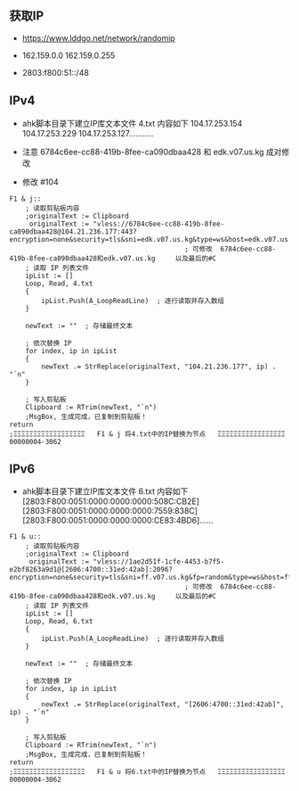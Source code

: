 ## 获取IP

- https://www.lddgo.net/network/randomip

- 162.159.0.0    162.159.0.255

- 2803:f800:51::/48

## IPv4

- ahk脚本目录下建立IP库文本文件 4.txt 内容如下
104.17.253.154
104.17.253.229
104.17.253.127...........

- 注意 6784c6ee-cc88-419b-8fee-ca090dbaa428 和 edk.v07.us.kg  成对修改

- 修改 #104

```
F1 & j::  
    ; 读取剪贴板内容
    ;originalText := Clipboard
     originalText := "vless://6784c6ee-cc88-419b-8fee-ca090dbaa428@104.21.236.177:443?encryption=none&security=tls&sni=edk.v07.us.kg&type=ws&host=edk.v07.us.kg&path=%3Fed%3D2560#104"
                                            ; 可修改  6784c6ee-cc88-419b-8fee-ca090dbaa428和edk.v07.us.kg     以及最后的#C  
    ; 读取 IP 列表文件
    ipList := []
    Loop, Read, 4.txt
    {
        ipList.Push(A_LoopReadLine)  ; 逐行读取并存入数组
    }

    newText := ""  ; 存储最终文本

    ; 依次替换 IP
    for index, ip in ipList
    {
        newText .= StrReplace(originalText, "104.21.236.177", ip) . "`n"
    }

    ; 写入剪贴板
    Clipboard := RTrim(newText, "`n")
    ;MsgBox, 生成完成，已复制到剪贴板！
return
;ΞΞΞΞΞΞΞΞΞΞΞΞΞΞΞΞΞΞ   F1 & j 将4.txt中的IP替换为节点   ΞΞΞΞΞΞΞΞΞΞΞΞΞΞΞΞΞ 00000004-3062
```

## IPv6

- ahk脚本目录下建立IP库文本文件 6.txt 内容如下
[2803:F800:0051:0000:0000:0000:508C:CB2E]
[2803:F800:0051:0000:0000:0000:7559:838C]
[2803:F800:0051:0000:0000:0000:CE83:4BD6]......

```
F1 & u::  
    ; 读取剪贴板内容
    ;originalText := Clipboard
     originalText := "vless://1ae2d51f-1cfe-4453-b7f5-e2bf8263a9d1@[2606:4700::31ed:42ab]:2096?encryption=none&security=tls&sni=ff.v07.us.kg&fp=random&type=ws&host=ff.v07.us.kg&path=%2F%3Fed%3D2560#83"
                                            ; 可修改  6784c6ee-cc88-419b-8fee-ca090dbaa428和edk.v07.us.kg     以及最后的#C  
    ; 读取 IP 列表文件
    ipList := []
    Loop, Read, 6.txt
    {
        ipList.Push(A_LoopReadLine)  ; 逐行读取并存入数组
    }

    newText := ""  ; 存储最终文本

    ; 依次替换 IP
    for index, ip in ipList
    {
        newText .= StrReplace(originalText, "[2606:4700::31ed:42ab]", ip) . "`n"
    }

    ; 写入剪贴板
    Clipboard := RTrim(newText, "`n")
    ;MsgBox, 生成完成，已复制到剪贴板！
return
;ΞΞΞΞΞΞΞΞΞΞΞΞΞΞΞΞΞΞ   F1 & u 将6.txt中的IP替换为节点   ΞΞΞΞΞΞΞΞΞΞΞΞΞΞΞΞΞ 00000004-3062
```